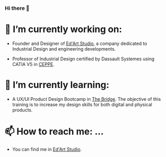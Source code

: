 ### Hi there 👋


# 🔭 I’m currently working on:

- Founder and Designer of [Ed'Art Studio](http:www.edartstudio.es), a company dedicated to Industrial Design and engineering developments.

- Professor of Industrial Design certified by Dassault Systemes using CATIA V5 in [CEPPE](http:www.ceppe.es).

# 🌱 I’m currently learning:

 - A UX/UI Product Design Bootcamp in [The Bridge](https://thebridge.tech/). The objective of this training is to increase my design skills for both digital and physical products.

# 📫 How to reach me: ...
- You can find me in [Ed'Art Studio](http:www.edartstudio.es).
<!--
**eduardolp84/eduardolp84** is a ✨ _special_ ✨ repository because its `README.md` (this file) appears on your GitHub profile.

Here are some ideas to get you started:

- 🔭 I’m currently working on ...
- 🌱 I’m currently learning ...
- 👯 I’m looking to collaborate on ...
- 🤔 I’m looking for help with ...
- 💬 Ask me about ...
- 📫 How to reach me: ...
- 😄 Pronouns: ...
- ⚡ Fun fact: ...
-->
